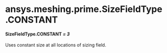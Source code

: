 # ansys.meshing.prime.SizeFieldType.CONSTANT



#### SizeFieldType.CONSTANT *= 3*

Uses constant size at all locations of sizing field.

<!-- !! processed by numpydoc !! -->
